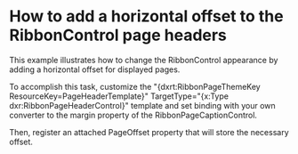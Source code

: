 # How to add a horizontal offset to the RibbonControl page headers


<p>This example illustrates how to change the RibbonControl appearance by adding a horizontal offset for displayed pages.</p><p>To accomplish this task, customize the "{dxrt:RibbonPageThemeKey ResourceKey=PageHeaderTemplate}" TargetType="{x:Type dxr:RibbonPageHeaderControl}" template and set binding with your own converter to the margin property of the RibbonPageCaptionControl.</p><p>Then, register an attached PageOffset property that will store the necessary offset.</p>

<br/>


